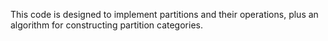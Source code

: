 This code is designed to implement partitions and their operations, plus an algorithm for constructing partition categories.

